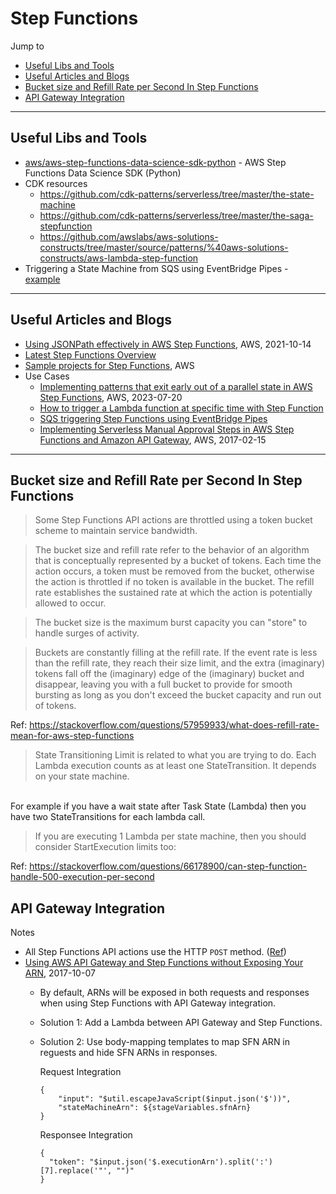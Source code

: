 # Step Functions

Jump to
- [Useful Libs and Tools](#useful-libs-and-tools)
- [Useful Articles and Blogs](#useful-articles-and-blogs)
- [Bucket size and Refill Rate per Second In Step Functions](#bucket-size-and-refill-rate-per-second-in-step-functions)
- [API Gateway Integration](#api-gateway-integration)


---
## Useful Libs and Tools

- [aws/aws-step-functions-data-science-sdk-python](https://github.com/aws/aws-step-functions-data-science-sdk-python) - AWS Step Functions Data Science SDK (Python)
- CDK resources
    - https://github.com/cdk-patterns/serverless/tree/master/the-state-machine
    - https://github.com/cdk-patterns/serverless/tree/master/the-saga-stepfunction
    - https://github.com/awslabs/aws-solutions-constructs/tree/master/source/patterns/%40aws-solutions-constructs/aws-lambda-step-function
- Triggering a State Machine from SQS using EventBridge Pipes - [example](https://github.com/aws-samples/aws-stepfunctions-examples/blob/main/sam/demo-trigger-stepfunctions-from-sqs/template.yaml)


---
## Useful Articles and Blogs

- [Using JSONPath effectively in AWS Step Functions](https://aws.amazon.com/blogs/compute/using-jsonpath-effectively-in-aws-step-functions/), AWS, 2021-10-14
- [Latest Step Functions Overview](https://docs.aws.amazon.com/step-functions/latest/dg/how-step-functions-works.html)
- [Sample projects for Step Functions](https://docs.aws.amazon.com/step-functions/latest/dg/create-sample-projects.html), AWS
- Use Cases
    - [Implementing patterns that exit early out of a parallel state in AWS Step Functions](https://aws.amazon.com/blogs/compute/implementing-patterns-that-exit-early-out-of-a-parallel-state-in-aws-step-functions/), AWS, 2023-07-20
    - [How to trigger a Lambda function at specific time with Step Function](https://stackoverflow.com/questions/48538170/how-to-trigger-a-lambda-function-at-specific-time-in-aws)
    - [SQS triggering Step Functions using EventBridge Pipes](https://stackoverflow.com/questions/53422296/aws-sqs-trigger-step-functions)
    - [Implementing Serverless Manual Approval Steps in AWS Step Functions and Amazon API Gateway](https://aws.amazon.com/blogs/compute/implementing-serverless-manual-approval-steps-in-aws-step-functions-and-amazon-api-gateway/), AWS, 2017-02-15


---
## Bucket size and Refill Rate per Second In Step Functions

> Some Step Functions API actions are throttled using a token bucket scheme to maintain service bandwidth.

> The bucket size and refill rate refer to the behavior of an algorithm that is conceptually represented by a bucket of tokens. Each time the action occurs, a token must be removed from the bucket, otherwise the action is throttled if no token is available in the bucket.
> The refill rate establishes the sustained rate at which the action is potentially allowed to occur.

> The bucket size is the maximum burst capacity you can "store" to handle surges of activity.

> Buckets are constantly filling at the refill rate. If the event rate is less than the refill rate, they reach their size limit, and the extra (imaginary) tokens fall off the (imaginary) edge of the (imaginary) bucket and disappear, leaving you with a full bucket to provide for smooth bursting as long as you don't exceed the bucket capacity and run out of tokens.

Ref: https://stackoverflow.com/questions/57959933/what-does-refill-rate-mean-for-aws-step-functions


> State Transitioning Limit is related to what you are trying to do. Each Lambda execution counts as at least one StateTransition. It depends on your state machine.
<br>
For example if you have a wait state after Task State (Lambda) then you have two StateTransitions for each lambda call.

> If you are executing 1 Lambda per state machine, then you should consider StartExecution limits too:

Ref: https://stackoverflow.com/questions/66178900/can-step-function-handle-500-execution-per-second


## API Gateway Integration

Notes
- All Step Functions API actions use the HTTP `POST` method. ([Ref](https://docs.aws.amazon.com/step-functions/latest/dg/tutorial-api-gateway.html))
- [Using AWS API Gateway and Step Functions without Exposing Your ARN](https://medium.com/@cody_green/using-aws-api-gateway-and-step-functions-without-exposing-your-arn-ce94a88fa594), 2017-10-07
    - By default, ARNs will be exposed in both requests and responses when using Step Functions with API Gateway integration.
    - Solution 1: Add a Lambda between API Gateway and Step Functions.
    - Solution 2: Use body-mapping templates to map SFN ARN in reguests and hide SFN ARNs in responses.

        Request Integration
        ```
        {
            "input": "$util.escapeJavaScript($input.json('$'))",
            "stateMachineArn": ${stageVariables.sfnArn}
        }
        ```

        Responsee Integration
        ```
        {
          "token": "$input.json('$.executionArn').split(':')[7].replace('"', "")"
        }
        ```
